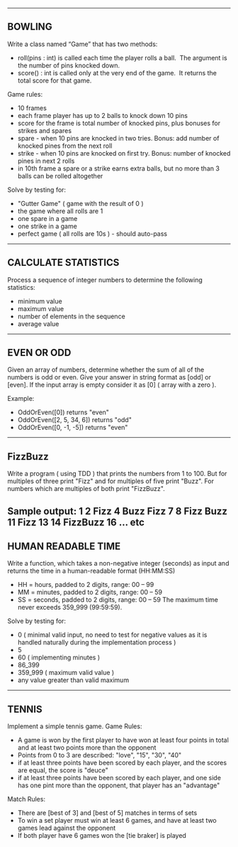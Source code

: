 --------
BOWLING
--------
Write a class named “Game” that has two methods:
- roll(pins : int) is called each time the player rolls a ball.  The argument is the number of pins knocked down.
- score() : int is called only at the very end of the game.  It returns the total score for that game.

Game rules:
- 10 frames
- each frame player has up to 2 balls to knock down 10 pins
- score for the frame is total number of knocked pins, plus bonuses for strikes and spares
- spare - when 10 pins are knocked in two tries. Bonus: add number of knocked pines from the next roll
- strike - when 10 pins are knocked on first try. Bonus: number of knocked pines in next 2 rolls
- in 10th frame a spare or a strike earns extra balls, but no more than 3 balls can be rolled altogether

Solve by testing for:
- "Gutter Game" ( game with the result of 0 )
- the game where all rolls are 1
- one spare in a game
- one strike in a game
- perfect game ( all rolls are 10s ) - should auto-pass
---------------------
CALCULATE STATISTICS
---------------------
Process a sequence of integer numbers to determine the following statistics:
* minimum value
* maximum value
* number of elements in the sequence
* average value
------------
EVEN OR ODD
------------
Given an array of numbers, determine whether the sum of all of the numbers is odd or even.
Give your answer in string format as [odd] or [even]. If the input array is empty consider it as \[0] ( array with a zero ).

Example:
* OddOrEven(\[0]) returns "even"
* OddOrEven(\[2, 5, 34, 6]) returns "odd"
* OddOrEven(\[0, -1, -5]) returns "even"
---------
FizzBuzz
---------
Write a program ( using TDD ) that prints the numbers from 1 to 100. But for multiples of three print "Fizz" and for multiples of five print "Buzz". For numbers which are multiples of both print "FizzBuzz".

Sample output:
	1 2 Fizz 4 Buzz Fizz 7 8 Fizz Buzz 11 Fizz 13 14 FizzBuzz 16 ... etc
--------------------
HUMAN READABLE TIME
--------------------
Write a function, which takes a non-negative integer (seconds) as input and returns the time in a human-readable format (HH:MM:SS)
- HH = hours, padded to 2 digits, range: 00 – 99
- MM = minutes, padded to 2 digits, range: 00 – 59
- SS = seconds, padded to 2 digits, range: 00 – 59
The maximum time never exceeds 359_999 (99:59:59).

Solve by testing for:
- 0 ( minimal valid input, no need to test for negative values as it is handled naturally during the implementation process )
- 5
- 60 ( implementing minutes )
- 86_399
- 359_999 ( maximum valid value )
- any value greater than valid maximum 
-------
TENNIS
-------
Implement a simple tennis game.
Game Rules:
* A game is won by the first player to have won at least four points in total and at least two points more than the opponent
* Points from 0 to 3 are described: "love", "15", "30", "40"
* if at least three points have been scored by each player, and the scores are equal, the score is "deuce"
* if at least three points have been scored by each player, and one side has one pint more than the opponent, that player has an "advantage"

Match Rules:
* There are [best of 3] and [best of 5] matches in terms of sets
* To win a set player must win at least 6 games, and have at least two games lead against the opponent
* If both player have 6 games won the [tie braker] is played 
